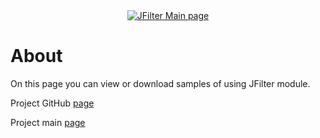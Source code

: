<div align="center">
  <a href="https://rkonovalov.github.io/projects/jfilter/1.0.15/">
    <img src="https://rkonovalov.github.io/assets/images/jfilter-logo.svg" alt="JFilter Main page">
  </a>
  <br>
</div>

# About
On this page you can view or download samples of using JFilter module.

Project GitHub [page](https://github.com/rkonovalov/jfilter)

Project main [page](https://rkonovalov.github.io/projects/jfilter/1.0.15/)

